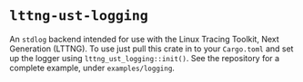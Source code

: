 # `lttng-ust-logging`
An `stdlog` backend intended for use with the Linux Tracing Toolkit, Next
Generation (LTTNG). To use just pull this crate in to your `Cargo.toml` and set
up the logger using `lttng_ust_logging::init()`. See the repository for a
complete example, under `examples/logging`.
